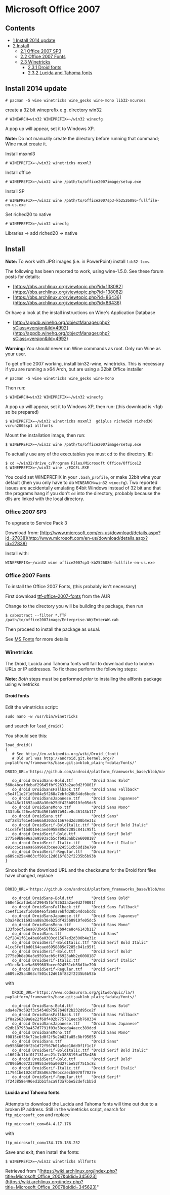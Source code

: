 # Microsoft Office 2007

## Contents

*   [1 Install 2014 update](#Install_2014_update)
*   [2 Install](#Install)
    *   [2.1 Office 2007 SP3](#Office_2007_SP3)
    *   [2.2 Office 2007 Fonts](#Office_2007_Fonts)
    *   [2.3 Winetricks](#Winetricks)
        *   [2.3.1 Droid fonts](#Droid_fonts)
        *   [2.3.2 Lucida and Tahoma fonts](#Lucida_and_Tahoma_fonts)

## Install 2014 update

```
# pacman -S wine winetricks wine_gecko wine-mono lib32-ncurses

```

create a 32 bit wineprefix e.g. directory win32

```
# WINEARCH=win32 WINEPREFIX=~/win32 winecfg

```

A pop up will appear, set it to Windows XP.

**Note:** Do not manually create the directory before running that command; Wine must create it.

Install msxml3

```
# WINEPREFIX=~/win32 winetricks msxml3

```

Install office

```
# WINEPREFIX=~/win32 wine /path/to/office2007image/setup.exe

```

Install SP

```
# WINEPREFIX=~/win32 wine /path/to/office2007sp3-kb2526086-fullfile-en-us.exe

```

Set riched20 to native

```
# WINEPREFIX=~/win32 winecfg

```

Libraries -> add riched20 -> native

## Install

**Note:** To work with JPG images (i.e. in PowerPoint) install `lib32-lcms`.

The following has been reported to work, using wine-1.5.0\. See these forum posts for details:

*   [https://bbs.archlinux.org/viewtopic.php?id=138082](https://bbs.archlinux.org/viewtopic.php?id=138082)
*   [https://bbs.archlinux.org/viewtopic.php?id=86436](https://bbs.archlinux.org/viewtopic.php?id=86436)

Or have a look at the install instructions on Wine's Application Database

*   [http://appdb.winehq.org/objectManager.php?sClass=version&iId=4992](http://appdb.winehq.org/objectManager.php?sClass=version&iId=4992)

**Warning:** You should never run Wine commands as root. Only run Wine as your user.

To get office 2007 working, install bin32-wine, winetricks. This is necessary if you are running a x64 Arch, but are using a 32bit Office installer

```
# pacman -S wine winetricks wine_gecko wine-mono

```

Then run:

```
$ WINEARCH=win32 WINEPREFIX=~/win32 winecfg

```

A pop up will appear, set it to Windows XP, then run: (this download is ~1gb so be prepared)

```
$ WINEPREFIX=~/win32 winetricks msxml3  gdiplus riched20 riched30 vcrun2005sp1 allfonts

```

Mount the installation image, then run:

```
$ WINEPREFIX=~/win32 wine /path/to/office2007image/setup.exe

```

To actually use any of the executables you must cd to the directory. IE:

```
$ cd ~/win32/drive_c/Program Files/Microsoft Office/Office12
$ WINEPREFIX=~/win32 wine ./EXCEL.EXE

```

You could set WINEPREFIX in your `.bash_profile`, or make 32bit wine your default (then you only have to do `WINEARCH=win32 winecfg`). Two reported issues are accidentally emulating 64bit Windows instead of 32 bit and that the programs hang if you don't `cd` into the directory, probably because the dlls are linked with the local directory.

### Office 2007 SP3

To upgrade to Service Pack 3

Download from: [http://www.microsoft.com/en-us/download/details.aspx?id=27838](http://www.microsoft.com/en-us/download/details.aspx?id=27838)

Install with:

```
WINEPREFIX=~/win32 wine office2007sp3-kb2526086-fullfile-en-us.exe

```

### Office 2007 Fonts

To install the Office 2007 Fonts, (this probably isn't necessary)

First download [ttf-office-2007-fonts](https://aur.archlinux.org/packages/ttf-office-2007-fonts/) from the AUR

Change to the directory you will be building the package, then run

```
$ cabextract --filter *.TTF /path/to/office2007image/Enterprise.WW/EnterWW.cab

```

Then proceed to install the package as usual.

See [MS Fonts](/index.php/MS_Fonts "MS Fonts") for more details

### Winetricks

The Droid, Lucida and Tahoma fonts will fail to download due to broken URLs or IP addresses. To fix these perform the following steps:

**Note:** _Both_ steps must be performed _prior_ to installing the allfonts package using winetricks

#### Droid fonts

Edit the winetricks script:

```
sudo nano -w /usr/bin/winetricks

```

and search for `load_droid()`

You should see this:

```
load_droid()
{
   # See http://en.wikipedia.org/wiki/Droid_(font)
   # Old url was http://android.git.kernel.org/?p=platform/frameworks/base.git;a=blob_plain;f=data/fonts/'
   DROID_URL='https://github.com/android/platform_frameworks_base/blob/master/data/fonts/'

   do_droid DroidSans-Bold.ttf        "Droid Sans Bold"         560e4bcafdebaf29645fbf92633a2ae0d2f9801f
   do_droid DroidSansFallback.ttf     "Droid Sans Fallback"     c5e4f11e2f1d0b84e5f268a7ebfd28b54dc6bcdc
   do_droid DroidSansJapanese.ttf     "Droid Sans Japanese"     b3a248c11692aa88a30eb25df425b8910fe05dc5
   do_droid DroidSansMono.ttf         "Droid Sans Mono"         133fb6cf26ea073b456fb557b94ce8c46143b117
   do_droid DroidSans.ttf             "Droid Sans"              62f2841f61e4be66a0303cd1567ed2d300b4e31c
   do_droid DroidSerif-BoldItalic.ttf "Droid Serif Bold Italic" 41ce5fef1bd0164caed6958885d7285c841c95f1
   do_droid DroidSerif-Bold.ttf       "Droid Serif Bold"        2775e9b8e96a3e9593acb5cf6923abb2e6008187
   do_droid DroidSerif-Italic.ttf     "Droid Serif Italic"      e91cc6c1ae9a6699683bcee024551cb58d1be790
   do_droid DroidSerif-Regular.ttf    "Droid Serif"             a689ce25a4063cf501c12d616f832f2235b5b93b
}

```

Since both the download URL and the checksums for the Droid font files have changed, replace

```
   DROID_URL='https://github.com/android/platform_frameworks_base/blob/master/data/fonts/'

   do_droid DroidSans-Bold.ttf        "Droid Sans Bold"         560e4bcafdebaf29645fbf92633a2ae0d2f9801f
   do_droid DroidSansFallback.ttf     "Droid Sans Fallback"     c5e4f11e2f1d0b84e5f268a7ebfd28b54dc6bcdc
   do_droid DroidSansJapanese.ttf     "Droid Sans Japanese"     b3a248c11692aa88a30eb25df425b8910fe05dc5
   do_droid DroidSansMono.ttf         "Droid Sans Mono"         133fb6cf26ea073b456fb557b94ce8c46143b117
   do_droid DroidSans.ttf             "Droid Sans"              62f2841f61e4be66a0303cd1567ed2d300b4e31c
   do_droid DroidSerif-BoldItalic.ttf "Droid Serif Bold Italic" 41ce5fef1bd0164caed6958885d7285c841c95f1
   do_droid DroidSerif-Bold.ttf       "Droid Serif Bold"        2775e9b8e96a3e9593acb5cf6923abb2e6008187
   do_droid DroidSerif-Italic.ttf     "Droid Serif Italic"      e91cc6c1ae9a6699683bcee024551cb58d1be790
   do_droid DroidSerif-Regular.ttf    "Droid Serif"             a689ce25a4063cf501c12d616f832f2235b5b93b

```

with

```
   DROID_URL='https://www.codeaurora.org/gitweb/quic/la/?p=platform/frameworks/base.git;a=blob_plain;f=data/fonts/'

   do_droid DroidSans-Bold.ttf        "Droid Sans Bold"         ada4e79c592f3c54546b7587b48f2b232d95ce2f
   do_droid DroidSansFallback.ttf     "Droid Sans Fallback"     2f8a266389a8e22f68f402b775731eec6b760334
   do_droid DroidSansJapanese.ttf     "Droid Sans Japanese"     d2db187953a457d7791f03a50ceda4aecc389dcd
   do_droid DroidSansMono.ttf         "Droid Sans Mono"         f0815c6f36c72be1d0f2f5e2b82fa85c8bf95655
   do_droid DroidSans.ttf             "Droid Sans"              de95860690f2b1d72f567b01a5ee18dd0f1f1c1f
   do_droid DroidSerif-BoldItalic.ttf "Droid Serif Bold Italic" c1602dc11bf0f7131aec21c7c3888195ad78e486
   do_droid DroidSerif-Bold.ttf       "Droid Serif Bold"        d7896b9c0723299553e95a00d27cbe52f7515c8c
   do_droid DroidSerif-Italic.ttf     "Droid Serif Italic"      117941be102c8f38a86a70ebccaecb8078f7027e
   do_droid DroidSerif-Regular.ttf    "Droid Serif"             7f243858e496ed1bb1faca9f3a7bbe52defcbb5d

```

#### Lucida and Tahoma fonts

Attempts to download the Lucida and Tahoma fonts will time out due to a broken IP address. Still in the winetricks script, search for `ftp_microsoft_com` and replace

```
ftp_microsoft_com=64.4.17.176

```

with

```
ftp_microsoft_com=134.170.188.232

```

Save and exit, then install the fonts:

```
$ WINEPREFIX=~/win32 winetricks allfonts

```

Retrieved from "[https://wiki.archlinux.org/index.php?title=Microsoft_Office_2007&oldid=345623](https://wiki.archlinux.org/index.php?title=Microsoft_Office_2007&oldid=345623)"